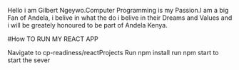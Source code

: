 Hello i am Gilbert Ngeywo.Computer Programming is my Passion.I am a big Fan of Andela, i belive in what the do i belive in their Dreams and Values and i will be greately honoured to be part of Andela Kenya.

#How TO RUN MY REACT APP

Navigate to cp-readiness/reactProjects
Run npm install
run npm start to start the sever
